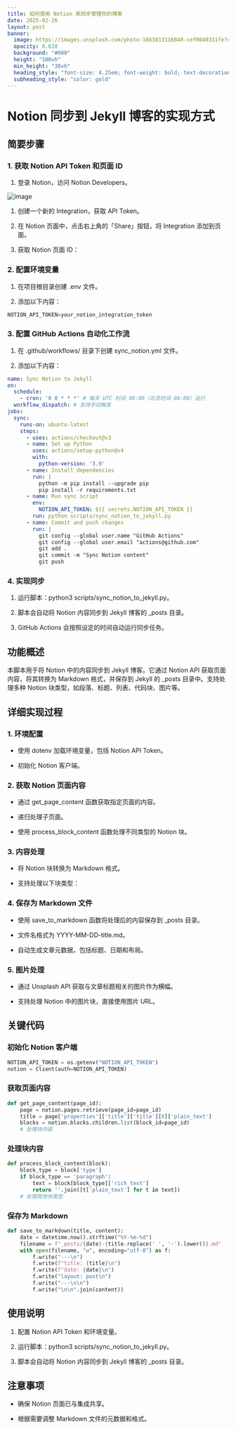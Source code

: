 ```yaml
---
title: 如何使用 Notion 来同步管理你的博客
date: 2025-02-26
layout: post
banner:
  image: https://images.unsplash.com/photo-1663813116840-cef0040331fe?crop=entropy&cs=tinysrgb&fit=max&fm=jpg&ixid=M3w2OTIwMzJ8MHwxfHJhbmRvbXx8fHx8fHx8fDE3NDA1MzgzMjh8&ixlib=rb-4.0.3&q=80&w=1080
  opacity: 0.618
  background: "#000"
  height: "100vh"
  min_height: "38vh"
  heading_style: "font-size: 4.25em; font-weight: bold; text-decoration: underline"
  subheading_style: "color: gold"
---
```


# Notion 同步到 Jekyll 博客的实现方式

## 简要步骤

### 1. 获取 Notion API Token 和页面 ID

1. 登录 Notion，访问 Notion Developers。

![image](https://prod-files-secure.s3.us-west-2.amazonaws.com/a7a0cc5a-89b9-4cda-8686-1fba0ca52f40/d19c1afe-dea5-4312-9333-786b0ba83054/image.png?X-Amz-Algorithm=AWS4-HMAC-SHA256&X-Amz-Content-Sha256=UNSIGNED-PAYLOAD&X-Amz-Credential=ASIAZI2LB4663NK4FWMV%2F20250226%2Fus-west-2%2Fs3%2Faws4_request&X-Amz-Date=20250226T025207Z&X-Amz-Expires=3600&X-Amz-Security-Token=IQoJb3JpZ2luX2VjEBkaCXVzLXdlc3QtMiJHMEUCIQDdNvRcr1tWTLPSQyrix79NxnrKxv2kWSv0Zb2JtH0%2FEAIgJgwMs15Sn3Kk0HxRh%2F3ATJNNqYylQUbavT%2BkA7cTfqAq%2FwMIURAAGgw2Mzc0MjMxODM4MDUiDGJJOK8nQiFYs%2BtxHyrcAxINP52ArBSQaGM0ABeM0MssR83%2BMa1mR471jrwo32tpGda1EsHDgqkYBXqbfL9msR7vHZhL93Z%2FKOlEBwl4doqZyKyGiDVCMJ4YpqT0LitfIPCepTvI8OoBWO5PTCEwSu67X6r%2BRGXL%2FtymLfK3Eh2RDzFR5J4prOoCKpzg42AKlqbM6v5bGzO18whrJztS%2BgNs%2FISC720qcHE2HIsFwN9ZoyfNolpNxEHX6bUikiYpWsNoWZOgesKyGfBLO5Go7zivf4532LIcgzuD4aV2esxQxQiCYd4RLxoBpeNbCINefjw0uqDFMBPcCRJC2Z5IgiChKyPkYjubVxzKGNKWN8EEVslQfX0p8ea36jMt252SFs2YJwVzOuoqsP9z%2BcQBIV3AFCJei8KdWQAvYWyKXUAm7%2FPAI6GQBacYApQEqdceYaLzjlzqx5wYXr8r9XYERSqIFmeA9CrX%2FzU2NiAVAGfDbnabn4nmBgzfivgcVxiCvAuwvqV3oN6ioQhMABLR%2Fh4TQEBUpiMhvE0tFaD7wn0KVAgXlm9uFkL7Ry90fimx52uXWN6ObfmMtyPbnG3l6BqVWSOHDg19fgb5YHM0pm8KDlq1QWzKI62B9Q03azDEB%2BngVD45A%2F6%2FAHLEMIm9%2Bb0GOqUButRwYD3R8V69kyDX%2ByE24DSFBlFA0rNkBvPhZBCphP3Fg5VGtWhBSCtjA601B1P4iGZ%2BmLUSPWlPClL2%2BL6Y9ZQ7fvj7MnjwAg2jEUzcltRipI%2BZqr5CfuJk0LYaVt5pD4KQHtS%2FALE4EOAPRIZxA4rBtYoz7E5j0cr9WLDcKAEoQg%2BEs2ZN4B3Df91SlU9iSQOt196dzHKZrVlUOw%2B6inQdH5F0&X-Amz-Signature=341376d4b5faece473388fb39c6ee3cd2586c3595c09d568ae05de0568a583b1&X-Amz-SignedHeaders=host&x-id=GetObject)

1. 创建一个新的 Integration，获取 API Token。

1. 在 Notion 页面中，点击右上角的「Share」按钮，将 Integration 添加到页面。

1. 获取 Notion 页面 ID：


### 2. 配置环境变量

1. 在项目根目录创建 .env 文件。

1. 添加以下内容：

```javascript
NOTION_API_TOKEN=your_notion_integration_token
```

### 3. 配置 GitHub Actions 自动化工作流

1. 在 .github/workflows/ 目录下创建 sync_notion.yml 文件。

1. 添加以下内容：

```yaml
name: Sync Notion to Jekyll
on:
  schedule:
    - cron: '0 0 * * *' # 每天 UTC 时间 00:00（北京时间 08:00）运行
  workflow_dispatch: # 支持手动触发
jobs:
  sync:
    runs-on: ubuntu-latest
    steps:
      - uses: actions/checkout@v3
      - name: Set up Python
        uses: actions/setup-python@v4
        with:
          python-version: '3.9'
      - name: Install dependencies
        run: |
          python -m pip install --upgrade pip
          pip install -r requirements.txt
      - name: Run sync script
        env:
          NOTION_API_TOKEN: ${{ secrets.NOTION_API_TOKEN }}
        run: python scripts/sync_notion_to_jekyll.py
      - name: Commit and push changes
        run: |
          git config --global user.name "GitHub Actions"
          git config --global user.email "actions@github.com"
          git add .
          git commit -m "Sync Notion content"
          git push
```

### 4. 实现同步

1. 运行脚本：python3 scripts/sync_notion_to_jekyll.py。

1. 脚本会自动将 Notion 内容同步到 Jekyll 博客的 _posts 目录。

1. GitHub Actions 会按照设定的时间自动运行同步任务。

## 功能概述

本脚本用于将 Notion 中的内容同步到 Jekyll 博客。它通过 Notion API 获取页面内容，将其转换为 Markdown 格式，并保存到 Jekyll 的 _posts 目录中。支持处理多种 Notion 块类型，如段落、标题、列表、代码块、图片等。

## 详细实现过程

### 1. 环境配置

- 使用 dotenv 加载环境变量，包括 Notion API Token。

- 初始化 Notion 客户端。

### 2. 获取 Notion 页面内容

- 通过 get_page_content 函数获取指定页面的内容。

- 递归处理子页面。

- 使用 process_block_content 函数处理不同类型的 Notion 块。

### 3. 内容处理

- 将 Notion 块转换为 Markdown 格式。

- 支持处理以下块类型：


### 4. 保存为 Markdown 文件

- 使用 save_to_markdown 函数将处理后的内容保存到 _posts 目录。

- 文件名格式为 YYYY-MM-DD-title.md。

- 自动生成文章元数据，包括标题、日期和布局。

### 5. 图片处理

- 通过 Unsplash API 获取与文章标题相关的图片作为横幅。

- 支持处理 Notion 中的图片块，直接使用图片 URL。

## 关键代码

### 初始化 Notion 客户端

```python
NOTION_API_TOKEN = os.getenv("NOTION_API_TOKEN")
notion = Client(auth=NOTION_API_TOKEN)
```

### 获取页面内容

```python
def get_page_content(page_id):
    page = notion.pages.retrieve(page_id=page_id)
    title = page['properties']['title']['title'][0]['plain_text']
    blocks = notion.blocks.children.list(block_id=page_id)
    # 处理块内容
```

### 处理块内容

```python
def process_block_content(block):
    block_type = block['type']
    if block_type == 'paragraph':
        text = block[block_type]['rich_text']
        return ''.join([t['plain_text'] for t in text])
    # 处理其他块类型
```

### 保存为 Markdown

```python
def save_to_markdown(title, content):
    date = datetime.now().strftime("%Y-%m-%d")
    filename = f"_posts/{date}-{title.replace(' ', '-').lower()}.md"
    with open(filename, "w", encoding="utf-8") as f:
        f.write("---\n")
        f.write(f"title: {title}\n")
        f.write(f"date: {date}\n")
        f.write("layout: post\n")
        f.write("---\n\n")
        f.write("\n\n".join(content))
```

## 使用说明

1. 配置 Notion API Token 和环境变量。

1. 运行脚本：python3 scripts/sync_notion_to_jekyll.py。

1. 脚本会自动将 Notion 内容同步到 Jekyll 博客的 _posts 目录。

## 注意事项

- 确保 Notion 页面已与集成共享。

- 根据需要调整 Markdown 文件的元数据和格式。